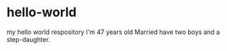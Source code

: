 # hello-world
my hello world respository
I'm 47 years old Married have two boys and a step-daughter.
